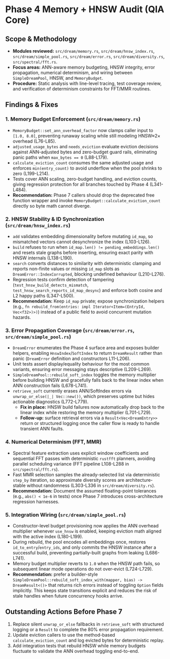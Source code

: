 # Phase 4 Memory + HNSW Audit (QIA Core)

## Scope & Methodology
- **Modules reviewed:** `src/dream/memory.rs`, `src/dream/hnsw_index.rs`, `src/dream/simple_pool.rs`, `src/dream/error.rs`, `src/dream/diversity.rs`, `src/spectral/fft.rs`.
- **Focus areas:** ANN-aware memory budgeting, HNSW integrity, error propagation, numerical determinism, and wiring between `SimpleDreamPool`, HNSW, and `MemoryBudget`.
- **Procedure:** Static analysis with line-level tracing, test coverage review, and verification of determinism constraints for FFT/MMR routines.

## Findings & Fixes

### 1. Memory Budget Enforcement (`src/dream/memory.rs`)
- `MemoryBudget::set_ann_overhead_factor` now clamps caller input to `[1.0, 8.0]`, preventing runaway scaling while still modeling HNSW≈2× overhead (L76-L85).
- `adjusted_usage_bytes` and `needs_eviction` evaluate eviction decisions against ANN-adjusted bytes and zero-budget guard rails, eliminating panic paths when `max_bytes == 0` (L88-L179).
- `calculate_eviction_count` consumes the same adjusted usage and enforces `min(entry_count)` to avoid underflow when the pool shrinks to zero (L199-L214).
- Tests cover ANN scaling, zero-budget handling, and eviction counts, giving regression protection for all branches touched by Phase 4 (L341-L484).
- **Recommendation:** Phase 7 callers should drop the deprecated free function wrapper and invoke `MemoryBudget::calculate_eviction_count` directly so byte math cannot diverge.

### 2. HNSW Stability & ID Synchronization (`src/dream/hnsw_index.rs`)
- `add` validates embedding dimensionality before mutating `id_map`, so mismatched vectors cannot desynchronize the index (L103-L126).
- `build` refuses to run when `id_map.len() != pending_embeddings.len()` and resets stale graphs before inserting, ensuring exact parity with HNSW internals (L138-L190).
- `search` converts distances to similarity with deterministic clamping and reports non-finite values or missing `id_map` slots as `DreamError::IndexCorrupted`, blocking undefined behaviour (L210-L276).
- Regression tests confirm detection of tampering (`test_hnsw_build_detects_mismatch`, `test_hnsw_search_reports_id_map_desync`) and enforce both cosine and L2 happy paths (L347-L500).
- **Recommendation:** Keep `id_map` private; expose synchronization helpers (e.g., `fn rebuild_from(entries: impl Iterator<Item=(EntryId, Vec<f32>)>)`) instead of a public field to avoid concurrent mutation hazards.

### 3. Error Propagation Coverage (`src/dream/error.rs`, `src/dream/simple_pool.rs`)
- `DreamError` enumerates the Phase 4 surface area and exposes builder helpers, enabling `HnswIndex`/`SoftIndex` to return `DreamResult` rather than panic (`DreamError` definition and constructors L11-L206).
- Unit tests assert display/equality behaviour for the most common variants, ensuring error messaging stays descriptive (L209-L269).
- `SimpleDreamPool::rebuild_soft_index` toggles the memory multiplier before building HNSW and gracefully falls back to the linear index when ANN construction fails (L678-L741).
- `retrieve_soft` currently erases ANN/SoftIndex errors via `unwrap_or_else(|_| Vec::new())`, which preserves uptime but hides actionable diagnostics (L772-L779).
  - **Fix in place:** HNSW build failures now automatically drop back to the linear index while restoring the memory multiplier (L701-L729).
  - **Follow-up:** surface retrieval errors via a `Result<Vec<DreamEntry>>` return or structured logging once the caller flow is ready to handle transient ANN faults.

### 4. Numerical Determinism (FFT, MMR)
- Spectral feature extraction uses explicit window coefficients and sequential FFT passes with deterministic `rustfft` planners, avoiding parallel scheduling variance (FFT pipeline L108-L288 in `src/spectral/fft.rs`).
- Fast MMR selection samples the already-selected list via deterministic `step_by` iteration, so approximate diversity scores are architecture-stable without randomness (L303-L336 in `src/dream/diversity.rs`).
- **Recommendation:** Document the assumed floating-point tolerances (e.g., `abs() < 1e-6` in tests) once Phase 7 introduces cross-architecture regression harnesses.

### 5. Integration Wiring (`src/dream/simple_pool.rs`)
- Constructor-level budget provisioning now applies the ANN overhead multiplier whenever `use_hnsw` is enabled, keeping eviction math aligned with the active index (L180-L199).
- During rebuild, the pool encodes all embeddings once, restores `id_to_entry`/`entry_ids`, and only commits the HNSW instance after a successful build, preventing partially-built graphs from leaking (L686-L741).
- Memory budget multiplier reverts to `1.0` when the HNSW path fails, so subsequent linear mode operations do not over-evict (L724-L729).
- **Recommendation:** prefer a builder-style `SimpleDreamPool::rebuild_soft_index_with(mapper, bias) -> DreamResult<()>` that returns rich errors instead of toggling `Option` fields implicitly. This keeps state transitions explicit and reduces the risk of stale handles when future concurrency hooks arrive.

## Outstanding Actions Before Phase 7
1. Replace silent `unwrap_or_else` fallbacks in `retrieve_soft` with structured logging or a `Result` to complete the 80% error propagation requirement.
2. Update eviction callers to use the method-based `calculate_eviction_count` and log evicted bytes for deterministic replay.
3. Add integration tests that rebuild HNSW while memory budgets fluctuate to validate the ANN overhead toggling end-to-end.

